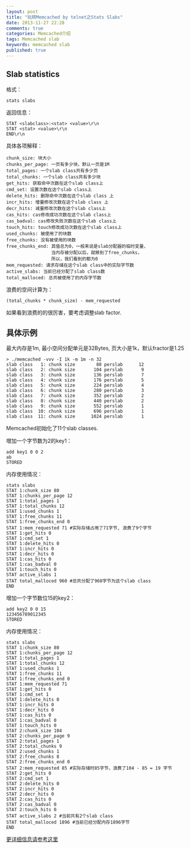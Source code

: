 ```yaml
---
layout: post
title: "玩转Memcached by telnet之Stats Slabs"
date: 2013-11-27 22:28
comments: true
categories: Memcached介绍
tags: Memcached slab
keywords: memcached slab
published: true
---
```


## Slab statistics

格式：
    
    stats slabs

返回信息：

    STAT <slabclass>:<stat> <value>\r\n
    STAT <stat> <value>\r\n
    END\r\n

<!-- more -->

具体各项解释：

    chunk_size: 块大小
    chunks_per_page: 一页有多少块，默认一页是1M    
    total_pages: 一个slab class共有多少页  
    total_chunks: 一个slab class共有多少块                      
    get_hits: 获取命中次数在这个slab class上                 
    cmd_set: 设置次数在这个slab class上                     
    delete_hits: 删除命中次数在这个slab class 上   
    incr_hits: 增量修改次数在这个slab class 上             
    decr_hits: 减量修改次数在这个slab class上              
    cas_hits: cas修改成功次数在这个slab class上           
    cas_badval: cas修改失败次数在这个slab class上         
    touch_hits: touch修改成功次数在这个slab class上       
    used_chunks: 被使用了的块数                          
    free_chunks: 没有被使用的块数                        
    free_chunks_end: 其值总为0，一般来说是slab分配器的临时变量，
                     当内存被分配以后，就移到了free_chunks，   
                     所以，我们看到的都为0                    
    mem_requested: 请求存储在这个slab class中的实际字节数         
    active_slabs: 当前已经分配了slab class数                 
    total_malloced: 总共被使用了的内存字节数                  

浪费的空间计算为：

    (total_chunks * chunk_size) - mem_requested

如果看到浪费的的很厉害，要考虑调整slab factor.

## 具体示例

最大内存是1m, 最小空间分配单元是32Bytes, 页大小是1k，默认fractor是1.25

    > ./memcached -vvv -I 1k -m 1m -n 32
    slab class   1: chunk size        80 perslab      12
    slab class   2: chunk size       104 perslab       9
    slab class   3: chunk size       136 perslab       7
    slab class   4: chunk size       176 perslab       5
    slab class   5: chunk size       224 perslab       4
    slab class   6: chunk size       280 perslab       3
    slab class   7: chunk size       352 perslab       2
    slab class   8: chunk size       440 perslab       2
    slab class   9: chunk size       552 perslab       1
    slab class  10: chunk size       696 perslab       1
    slab class  11: chunk size      1024 perslab       1

Memcached初始化了11个slab classes.

增加一个字节数为2的key1：

    add key1 0 0 2
    ab
    STORED

内存使用情况：

    stats slabs
    STAT 1:chunk_size 80
    STAT 1:chunks_per_page 12
    STAT 1:total_pages 1
    STAT 1:total_chunks 12
    STAT 1:used_chunks 1
    STAT 1:free_chunks 11
    STAT 1:free_chunks_end 0
    STAT 1:mem_requested 71 #实际存储占用了71字节, 浪费了9个字节
    STAT 1:get_hits 0
    STAT 1:cmd_set 1
    STAT 1:delete_hits 0
    STAT 1:incr_hits 0
    STAT 1:decr_hits 0
    STAT 1:cas_hits 0
    STAT 1:cas_badval 0
    STAT 1:touch_hits 0
    STAT active_slabs 1
    STAT total_malloced 960 #总共分配了960字节为这个slab class
    END

增加一个字节数位15的key2：

    add key2 0 0 15
    123456789012345
    STORED

内存使用情况：

    stats slabs
    STAT 1:chunk_size 80
    STAT 1:chunks_per_page 12
    STAT 1:total_pages 1
    STAT 1:total_chunks 12
    STAT 1:used_chunks 1
    STAT 1:free_chunks 11
    STAT 1:free_chunks_end 0
    STAT 1:mem_requested 71
    STAT 1:get_hits 0
    STAT 1:cmd_set 1
    STAT 1:delete_hits 0
    STAT 1:incr_hits 0
    STAT 1:decr_hits 0
    STAT 1:cas_hits 0
    STAT 1:cas_badval 0
    STAT 1:touch_hits 0
    STAT 2:chunk_size 104
    STAT 2:chunks_per_page 9
    STAT 2:total_pages 1
    STAT 2:total_chunks 9
    STAT 2:used_chunks 1
    STAT 2:free_chunks 8
    STAT 2:free_chunks_end 0
    STAT 2:mem_requested 85 #实际存储时85字节，浪费了104 - 85 = 19 字节
    STAT 2:get_hits 0
    STAT 2:cmd_set 1
    STAT 2:delete_hits 0
    STAT 2:incr_hits 0
    STAT 2:decr_hits 0
    STAT 2:cas_hits 0
    STAT 2:cas_badval 0
    STAT 2:touch_hits 0
    STAT active_slabs 2 #当前共有2个slab class
    STAT total_malloced 1896 #当前已经分配内存1896字节
    END


[更详细信息请参考这里](https://github.com/lilinj2000/memcached/blob/master/doc/protocol.txt)